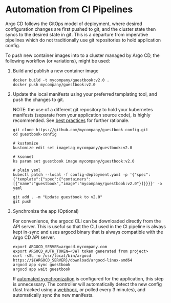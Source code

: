 # Automation from CI Pipelines

Argo CD follows the GitOps model of deployment, where desired configuration changes are first
pushed to git, and the cluster state then syncs to the desired state in git. This is a departure
from imperative pipelines which do not traditionally use git repositories to hold application
config.

To push new container images into to a cluster managed by Argo CD, the following workflow (or 
variations), might be used:


1. Build and publish a new container image

    ```
    docker build -t mycompany/guestbook:v2.0 .
    docker push mycompany/guestbook:v2.0
    ```

2. Update the local manifests using your preferred templating tool, and push the changes to git.

    NOTE: the use of a different git repository to hold your kubernetes manifests (separate from
    your application source code), is highly recommended. See [best practices](best_practices.md)
    for further rationale.

    ```
    git clone https://github.com/mycompany/guestbook-config.git
    cd guestbook-config

    # kustomize
    kustomize edit set imagetag mycompany/guestbook:v2.0

    # ksonnet
    ks param set guestbook image mycompany/guestbook:v2.0

    # plain yaml
    kubectl patch --local -f config-deployment.yaml -p '{"spec":{"template":{"spec":{"containers":[{"name":"guestbook","image":"mycompany/guestbook:v2.0"}]}}}}' -o yaml

    git add . -m "Update guestbook to v2.0"
    git push
    ```

3. Synchronize the app (Optional)

    For convenience, the argocd CLI can be downloaded directly from the API server. This is
    useful so that the CLI used in the CI pipeline is always kept in-sync and uses argocd binary
    that is always compatible with the Argo CD API server.

    ```
    export ARGOCD_SERVER=argocd.mycompany.com
    export ARGOCD_AUTH_TOKEN=<JWT token generated from project>
    curl -sSL -o /usr/local/bin/argocd https://${ARGOCD_SERVER}/download/argocd-linux-amd64
    argocd app sync guestbook
    argocd app wait guestbook
    ```

    If [automated synchronization](auto_sync.md) is configured for the application, this step is
    unnecessary. The controller will automatically detect the new config (fast tracked using a
    [webhook](../operator-manual/webhook.md), or polled every 3 minutes), and automatically sync the new manifests.
